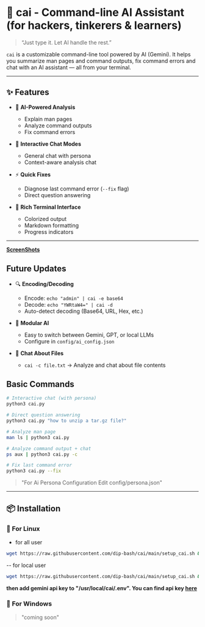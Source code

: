 # 🧠 cai - Command-line AI Assistant (for hackers, tinkerers & learners)

> “Just type it. Let AI handle the rest.”

`cai` is a customizable command-line tool powered by AI (Gemini). It helps you summarize man pages and command outputs, fix command errors and chat with an AI assistant — all from your terminal.

---

## ✨ Features

- 🧠 **AI-Powered Analysis**
  - Explain man pages
  - Analyze command outputs
  - Fix command errors
    
- 💬 **Interactive Chat Modes**
  - General chat with persona
  - Context-aware analysis chat
    
- ⚡ **Quick Fixes**
  - Diagnose last command error (`--fix` flag)
  - Direct question answering
    
- 🎨 **Rich Terminal Interface**
  - Colorized output
  - Markdown formatting
  - Progress indicators
---
**[ScreenShots](https://github.com/dip-bash/img/tree/main/cai)**
## Future Updates

- 🔍 **Encoding/Decoding**
  - Encode: `echo "admin" | cai -e base64`
  - Decode: `echo "YWRtaW4=" | cai -d`
  - Auto-detect decoding (Base64, URL, Hex, etc.)

- 🧩 **Modular AI**
  - Easy to switch between Gemini, GPT, or local LLMs
  - Configure in `config/ai_config.json`

- 💬 **Chat About Files**
  - `cai -c file.txt` → Analyze and chat about file contents

## Basic Commands
```bash
# Interactive chat (with persona)
python3 cai.py

# Direct question answering
python3 cai.py "how to unzip a tar.gz file?"

# Analyze man page
man ls | python3 cai.py

# Analyze command output + chat
ps aux | python3 cai.py -c

# Fix last command error
python3 cai.py --fix
```

> "For Ai Persona Configuration Edit config/persona.json"
---

## 📦 Installation

### 🔧 For Linux
- for all user
```bash
wget https://raw.githubusercontent.com/dip-bash/cai/main/setup_cai.sh && chmod +x setup_cai.sh && ./setup_cai.sh
```
-- for local user
```bash
wget https://raw.githubusercontent.com/dip-bash/cai/main/setup_cai.sh && chmod +x setup_cai_local.sh && ./setup_cai.sh
```
 **then add gemini api key to "/usr/local/cai/.env". You can find api key [here](https://aistudio.google.com/apikey)**

### 🔧 For Windows
> "coming soon"
